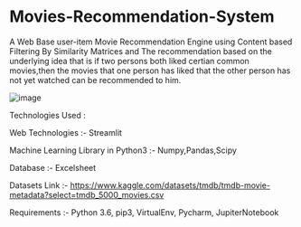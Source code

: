 # Movies-Recommendation-System
A Web Base user-item Movie Recommendation Engine using Content based Filtering By Similarity Matrices and The recommendation based on the underlying idea that is if two persons both liked certian common movies,then the movies that one person has liked that the other person has not yet watched can be recommended to him.


![image](https://github.com/Pradipkumarsah/Movies-Recommendation-System/assets/101270672/d4b5d2e7-bc07-4932-862e-d2115495df26)


Technologies Used :

Web Technologies :-
Streamlit

Machine Learning Library in Python3 :-
Numpy,Pandas,Scipy

Database :-
Excelsheet

Datasets Link :- https://www.kaggle.com/datasets/tmdb/tmdb-movie-metadata?select=tmdb_5000_movies.csv

Requirements :-
Python 3.6,
pip3,
VirtualEnv,
Pycharm,
JupiterNotebook
